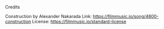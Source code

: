 Credits

Construction by Alexander Nakarada
Link: https://filmmusic.io/song/4800-construction
License: https://filmmusic.io/standard-license